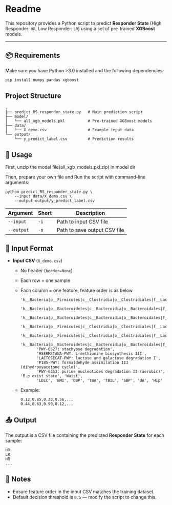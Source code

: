 # Readme



This repository provides a Python script to predict **Responder State** (High Responder: `HR`, Low Responder: `LR`) using a set of pre-trained **XGBoost** models.

---

## 📦 Requirements

Make sure you have Python >3.0 installed and the following dependencies:

```bash
pip install numpy pandas xgboost
```

## Project Structure 

```
.
├── predict_RS_responder_state.py   # Main prediction script
├── model/
│   └── all_xgb_models.pkl          # Pre-trained XGBoost models
├── data/
│   └── X_demo.csv                  # Example input data
└── output/
    └── y_predict_label.csv         # Prediction results

```



## 🚀 Usage

First, unzip the model file(all_xgb_models.pkl.zip) in model dir

Then, prepare your own file and Run the script with command-line arguments:

```
python predict_RS_responder_state.py \
    --input data/X_demo.csv \
    --output output/y_predict_label.csv

```

| Argument   | Short | Description                  |
| ---------- | ----- | ---------------------------- |
| `--input`  | `-i`  | Path to input CSV file       |
| `--output` | `-o`  | Path to save output CSV file |

## 📄 Input Format

- **Input CSV** (`X_demo.csv`)

  - No header (`header=None`)

  - Each row = one sample

  - Each column = one feature, feature order is as below

    ```
    'k__Bacteria|p__Firmicutes|c__Clostridia|o__Clostridiales|f__Lachnospiraceae|g__Anaerostipes',
           'k__Bacteria|p__Bacteroidetes|c__Bacteroidia|o__Bacteroidales|f__Prevotellaceae|g__Prevotella',
           'k__Bacteria|p__Bacteroidetes|c__Bacteroidia|o__Bacteroidales|f__Bacteroidaceae|g__Bacteroides|s__Bacteroides_thetaiotaomicron',
           'k__Bacteria|p__Firmicutes|c__Clostridia|o__Clostridiales|f__Lachnospiraceae|g__Roseburia|s__Roseburia_faecis',
           'k__Bacteria|p__Firmicutes|c__Clostridia|o__Clostridiales|f__Lachnospiraceae|g__Lacrimispora',
           'k__Bacteria|p__Bacteroidetes|c__Bacteroidia|o__Bacteroidales|f__Prevotellaceae|g__Paraprevotella',
           'PWY-6527: stachyose degradation',
           'HSERMETANA-PWY: L-methionine biosynthesis III',
           'LACTOSECAT-PWY: lactose and galactose degradation I',
           'P185-PWY: formaldehyde assimilation III (dihydroxyacetone cycle)',
           'PWY-6353: purine nucleotides degradation II (aerobic)', 'B.p exist state', 'Waist',
           'LDLC', 'BMI', 'DBP', 'TBA', 'TBIL', 'SBP', 'UA', 'Hip'
    ```

    

  - Example:

    ```
    0.12,0.85,0.33,0.56,...
    0.44,0.63,0.90,0.12,...
    ```



## 📤 Output

The output is a CSV file containing the predicted **Responder State** for each sample:

```
HR
LR
HR
...
```



## 📝 Notes

- Ensure feature order in the input CSV matches the training dataset.
- Default decision threshold is `0.5` — modify the script to change this.